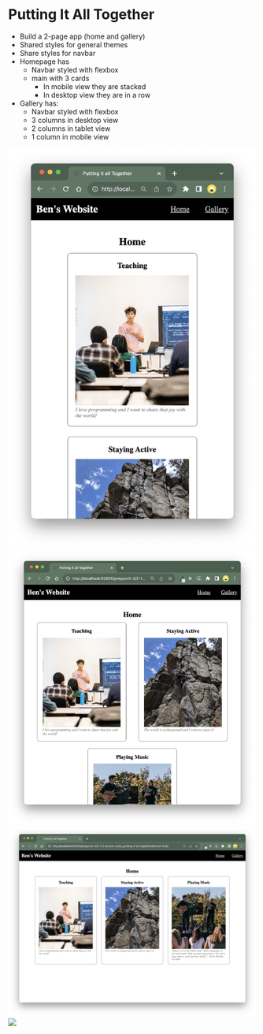 # Putting It All Together

* Build a 2-page app (home and gallery)
* Shared styles for general themes
* Share styles for navbar
* Homepage has
  * Navbar styled with flexbox
  * main with 3 cards
    * In mobile view they are stacked
    * In desktop view they are in a row
* Gallery has:
  * Navbar styled with flexbox
  * 3 columns in desktop view
  * 2 columns in tablet view
  * 1 column in mobile view

![](./images/flex-narrow.png)
![](./images/flex-medium.png)
![](./images/flex-wide.png)
![](./images/gallery.png)

